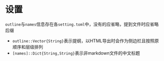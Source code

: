 # 设置
`outline`与`names`信息存在各`setting.toml`中，没有的应省略，提到文件时应省略后缀
* `outline::Vector{String}`表示提纲，以HTML导出时会作为侧边栏且按照原顺序和层级排列
* `[names]::Dict{String,String}`表示非markdown文件的中文标题
